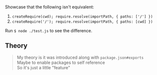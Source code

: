 Showcase that the following isn't equivalent:
1. `createRequire(cwd); require.resolve(importPath, { paths: ['/'] })`
2. `createRequire('/'); require.resolve(importPath, { paths: [cwd] })`

Run `$ node ./test.js` to see the difference.

## Theory


> My theory is it was introduced along with `package.json#exports`  
> Maybe to enable packages to self reference  
> So it's just a little "feature"  
